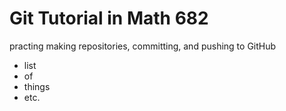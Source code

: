 # Git Tutorial in Math 682
practing making repositories, committing, and pushing to GitHub 
- list
- of
- things
- etc.

